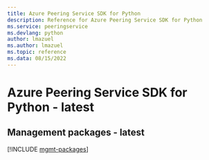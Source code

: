 ```yaml
---
title: Azure Peering Service SDK for Python
description: Reference for Azure Peering Service SDK for Python
ms.service: peeringservice
ms.devlang: python
author: lmazuel
ms.author: lmazuel
ms.topic: reference
ms.data: 08/15/2022
---
```

# Azure Peering Service SDK for Python - latest

## Management packages - latest
[!INCLUDE [mgmt-packages](peering-service-mgmt-index.md)]